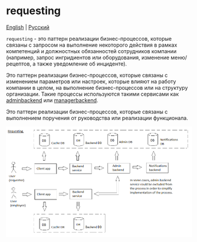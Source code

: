 # requesting

[English](requesting.md) | [Русский](requesting.ru.md)

`requesting` - это паттерн реализации бизнес-процессов, которые связаны с запросом на выполнение некоторого действия в рамках компетенций и должностных обязанностей сотрудников компании (например, запрос ингридиентов или оборудования, изменение меню/рецептов, а также уведомление об инциденте). 

Это паттерн реализации бизнес-процессов, которые связаны с изменением параметров или настроек, которые влияют на работу компании в целом, на выполнение бизнес-процессов или на структуру организации. 
Такие процессы используются такими сервисами как [adminbackend](../backend/adminbackend.ru.md) или [managerbackend](../backend/managerbackend.ru.md). 

Это паттерн реализации бизнес-процессов, которые связаны с выполнением поручения от руководства или реализации функционала. 

![requesting_overall](../img/processpatterns/requesting_overall.png)
